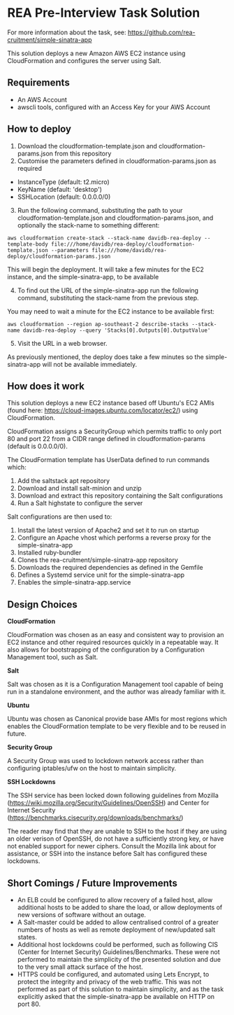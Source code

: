 # REA Pre-Interview Task Solution
For more information about the task, see: https://github.com/rea-cruitment/simple-sinatra-app

This solution deploys a new Amazon AWS EC2 instance using CloudFormation and configures the server using Salt.

## Requirements
 * An AWS Account
 * awscli tools, configured with an Access Key for your AWS Account

## How to deploy

1. Download the cloudformation-template.json and cloudformation-params.json from this repository
2. Customise the parameters defined in cloudformation-params.json as required
 * InstanceType (default: t2.micro)
 * KeyName (default: 'desktop')
 * SSHLocation (default: 0.0.0.0/0)
3. Run the following command, substituting the path to your cloudformation-template.json and cloudformation-params.json, and optionally the stack-name to something different:

 `aws cloudformation create-stack --stack-name davidb-rea-deploy --template-body file:///home/davidb/rea-deploy/cloudformation-template.json --parameters file:///home/davidb/rea-deploy/cloudformation-params.json`

 This will begin the deployment. It will take a few minutes for the EC2 instance, and the simple-sinatra-app, to be available

4. To find out the URL of the simple-sinatra-app run the following command, substituting the stack-name from the previous step.

 You may need to wait a minute for the EC2 instance to be available first:

 `aws cloudformation --region ap-southeast-2 describe-stacks --stack-name davidb-rea-deploy --query 'Stacks[0].Outputs[0].OutputValue'`

5. Visit the URL in a web browser.

 As previously mentioned, the deploy does take a few minutes so the simple-sinatra-app will not be available immediately.

## How does it work
This solution deploys a new EC2 instance based off Ubuntu's EC2 AMIs (found here: https://cloud-images.ubuntu.com/locator/ec2/) using CloudFormation.

CloudFormation assigns a SecurityGroup which permits traffic to only port 80 and port 22 from a CIDR range defined in cloudformation-params (default is 0.0.0.0/0).

The CloudFormation template has UserData defined to run commands which:
1. Add the saltstack apt repository
2. Download and install salt-minion and unzip
3. Download and extract this repository containing the Salt configurations
4. Run a Salt highstate to configure the server

Salt configurations are then used to:
1. Install the latest version of Apache2 and set it to run on startup
2. Configure an Apache vhost which performs a reverse proxy for the simple-sinatra-app
3. Installed ruby-bundler
4. Clones the rea-cruitment/simple-sinatra-app repository
5. Downloads the required dependencies as defined in the Gemfile
6. Defines a Systemd service unit for the simple-sinatra-app
7. Enables the simple-sinatra-app.service

## Design Choices
**CloudFormation**

CloudFormation was chosen as an easy and consistent way to provision an EC2 instance and other required resources quickly in a repeatable way. It also allows for bootstrapping of the configuration by a Configuration Management tool, such as Salt.

**Salt**

Salt was chosen as it is a Configuration Management tool capable of being run in a standalone environment, and the author was already familiar with it.

**Ubuntu**

Ubuntu was chosen as Canonical provide base AMIs for most regions which enables the CloudFormation template to be very flexible and to be reused in future.

**Security Group**

A Security Group was used to lockdown network access rather than configuring iptables/ufw on the host to maintain simplicity.

**SSH Lockdowns**

The SSH service has been locked down following guidelines from Mozilla (https://wiki.mozilla.org/Security/Guidelines/OpenSSH) and Center for Internet Security (https://benchmarks.cisecurity.org/downloads/benchmarks/)

The reader may find that they are unable to SSH to the host if they are using an older verison of OpenSSH, do not have a sufficiently strong key, or have not enabled support for newer ciphers. Consult the Mozilla link about for assistance, or SSH into the instance before Salt has configured these lockdowns.

## Short Comings / Future Improvements

 * An ELB could be configured to allow recovery of a failed host, allow additional hosts to be added to share the load, or allow deployments of new versions of software without an outage.
 * A Salt-master could be added to allow centralised control of a greater numbers of hosts as well as remote deployment of new/updated salt states.
 * Additional host lockdowns could be performed, such as following CIS (Center for Internet Security) Guidelines/Benchmarks. These were not performed to maintain the simplicity of the presented solution and due to the very small attack surface of the host.
 * HTTPS could be configured, and automated using Lets Encrypt, to protect the integrity and privacy of the web traffic. This was not performed as part of this solution to maintain simplicity, and as the task explicitly asked that the simple-sinatra-app be available on HTTP on port 80.
